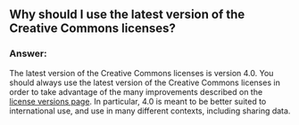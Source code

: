 ## Why should I use the latest version of the Creative Commons licenses?

### Answer:

The latest version of the Creative Commons licenses is version 4.0. You should always use the latest version of the Creative Commons licenses in order to take advantage of the many improvements described on the [license versions page](https://wiki.creativecommons.org/wiki/License%20Versions). In particular, 4.0 is meant to be better suited to international use, and use in many different contexts, including sharing data.
